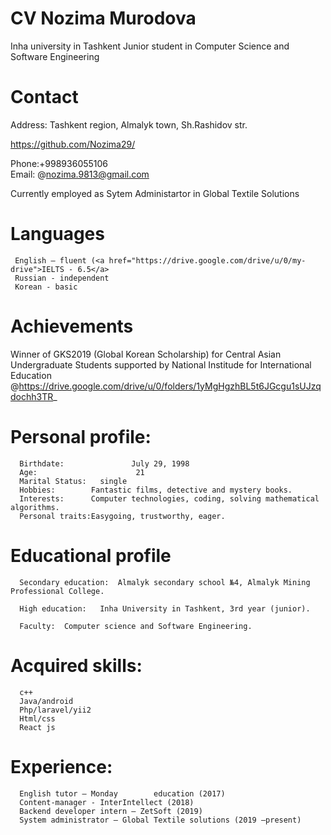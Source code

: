 # CV Nozima Murodova
Inha university in Tashkent
Junior student in Computer Science and Software Engineering

# Contact 
Address: Tashkent region, Almalyk town, Sh.Rashidov str. 

https://github.com/Nozima29/

Phone:+998936055106  
Email: @nozima.9813@gmail.com

Currently employed as Sytem Administartor in Global Textile Solutions
 
# Languages
     English – fluent (<a href="https://drive.google.com/drive/u/0/my-drive">IELTS - 6.5</a> 
     Russian - independent
     Korean - basic

# Achievements
 Winner of GKS2019 (Global Korean Scholarship) for Central Asian Undergraduate Students supported by National Institude for International Education
 @https://drive.google.com/drive/u/0/folders/1yMgHgzhBL5t6JGcgu1sUJzqdochh3TR_

# Personal profile:
      Birthdate:			   July 29, 1998
      Age:				        21
      Marital Status:	single
      Hobbies:        Fantastic films, detective and mystery books.	
      Interests:      Computer technologies, coding, solving mathematical algorithms.
      Personal traits:Easygoing, trustworthy, eager.
  
# Educational profile

      Secondary education:	Almalyk secondary school №4, Almalyk Mining Professional College.

      High education:	Inha University in Tashkent, 3rd year (junior).

      Faculty:	Computer science and Software Engineering.

# Acquired skills: 	
      c++      
      Java/android
      Php/laravel/yii2       
      Html/css                  
      React js                      

# Experience:                           
      English tutor – Monday        education (2017)
      Content-manager - InterIntellect (2018)
      Backend developer intern – ZetSoft (2019)
      System administrator – Global Textile solutions (2019 –present)
                                                   	




